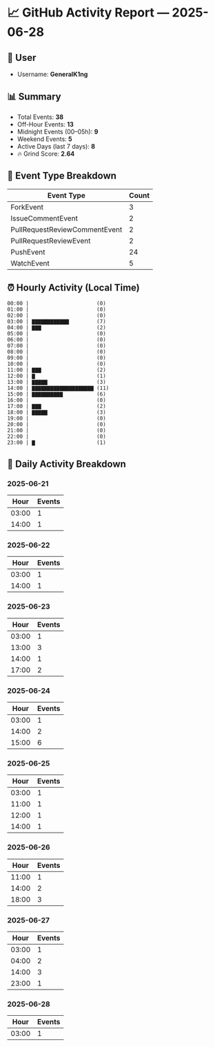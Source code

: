 # 📈 GitHub Activity Report — 2025-06-28

## 👤 User
- Username: **GeneralK1ng**

## 📊 Summary
- Total Events: **38**
- Off-Hour Events: **13**
- Midnight Events (00–05h): **9**
- Weekend Events: **5**
- Active Days (last 7 days): **8**
- 🔥 Grind Score: **2.64**

## 🔧 Event Type Breakdown
| Event Type | Count |
|------------|-------|
| ForkEvent | 3 |
| IssueCommentEvent | 2 |
| PullRequestReviewCommentEvent | 2 |
| PullRequestReviewEvent | 2 |
| PushEvent | 24 |
| WatchEvent | 5 |

## ⏰ Hourly Activity (Local Time)
```text
00:00 |                      (0)
01:00 |                      (0)
02:00 |                      (0)
03:00 | ▇▇▇▇▇▇▇▇▇▇▇▇         (7)
04:00 | ▇▇▇                  (2)
05:00 |                      (0)
06:00 |                      (0)
07:00 |                      (0)
08:00 |                      (0)
09:00 |                      (0)
10:00 |                      (0)
11:00 | ▇▇▇                  (2)
12:00 | ▇                    (1)
13:00 | ▇▇▇▇▇                (3)
14:00 | ▇▇▇▇▇▇▇▇▇▇▇▇▇▇▇▇▇▇▇▇ (11)
15:00 | ▇▇▇▇▇▇▇▇▇▇           (6)
16:00 |                      (0)
17:00 | ▇▇▇                  (2)
18:00 | ▇▇▇▇▇                (3)
19:00 |                      (0)
20:00 |                      (0)
21:00 |                      (0)
22:00 |                      (0)
23:00 | ▇                    (1)
```

## 📆 Daily Activity Breakdown
### 2025-06-21
| Hour | Events |
|------|--------|
| 03:00 | 1 |
| 14:00 | 1 |

### 2025-06-22
| Hour | Events |
|------|--------|
| 03:00 | 1 |
| 14:00 | 1 |

### 2025-06-23
| Hour | Events |
|------|--------|
| 03:00 | 1 |
| 13:00 | 3 |
| 14:00 | 1 |
| 17:00 | 2 |

### 2025-06-24
| Hour | Events |
|------|--------|
| 03:00 | 1 |
| 14:00 | 2 |
| 15:00 | 6 |

### 2025-06-25
| Hour | Events |
|------|--------|
| 03:00 | 1 |
| 11:00 | 1 |
| 12:00 | 1 |
| 14:00 | 1 |

### 2025-06-26
| Hour | Events |
|------|--------|
| 11:00 | 1 |
| 14:00 | 2 |
| 18:00 | 3 |

### 2025-06-27
| Hour | Events |
|------|--------|
| 03:00 | 1 |
| 04:00 | 2 |
| 14:00 | 3 |
| 23:00 | 1 |

### 2025-06-28
| Hour | Events |
|------|--------|
| 03:00 | 1 |

